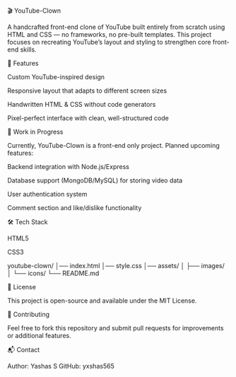 🎬 YouTube-Clown

A handcrafted front-end clone of YouTube built entirely from scratch using HTML and CSS — no frameworks, no pre-built templates.
This project focuses on recreating YouTube’s layout and styling to strengthen core front-end skills.

📌 Features

Custom YouTube-inspired design

Responsive layout that adapts to different screen sizes

Handwritten HTML & CSS without code generators

Pixel-perfect interface with clean, well-structured code

🚧 Work in Progress

Currently, YouTube-Clown is a front-end only project.
Planned upcoming features:

Backend integration with Node.js/Express

Database support (MongoDB/MySQL) for storing video data

User authentication system

Comment section and like/dislike functionality

🛠️ Tech Stack

HTML5

CSS3

youtube-clown/
│── index.html
│── style.css
│── assets/
│   ├── images/
│   └── icons/
└── README.md

📜 License

This project is open-source and available under the MIT License.

🤝 Contributing

Feel free to fork this repository and submit pull requests for improvements or additional features.

📬 Contact

Author: Yashas S
GitHub: yxshas565
